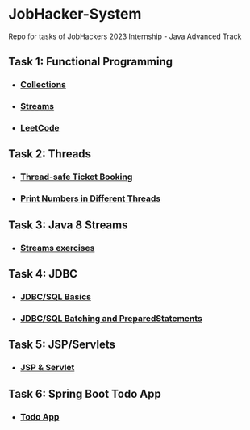 # JobHacker-System
Repo for tasks of JobHackers 2023 Internship - Java Advanced Track


## Task 1: Functional Programming
- ### [Collections](src/main/java/collections)
- ### [Streams](src/main/java/streams)
- ### [LeetCode](src/main/java/leetcode)

## Task 2: Threads
- ### [Thread-safe Ticket Booking](src/main/java/threads/ticketbooking)
- ### [Print Numbers in Different Threads](src/main/java/threads/oddeven)

## Task 3: Java 8 Streams
- ### [Streams exercises](src/main/java/streams2) 

## Task 4: JDBC
- ### [JDBC/SQL Basics](src/main/java/sql/basics) 
- ### [JDBC/SQL Batching and PreparedStatements](src/main/java/sql/employees) 

## Task 5: JSP/Servlets
- ### [JSP & Servlet](JspServlet) 

## Task 6: Spring Boot Todo App
- ### [Todo App](TodoApp) 